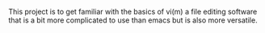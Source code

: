 This project is to get familiar with the basics of vi(m) a file editing software that is a bit more complicated to use than emacs but is also more versatile.